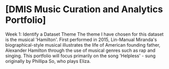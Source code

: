 # \[DMIS Music Curation and Analytics Portfolio\]
Week 1: Identify a Dataset Theme
The theme I have chosen for this dataset is the musical 'Hamilton'. First performed in 2015, Lin-Manual Miranda's biographical-style musical illustrates the life of American founding father, Alexander Hamilton through the use of musical genres such as rap and singing. This portfolio will focus primarily on the song 'Helpless' - sung originally by Phillipa So, who plays Eliza.
